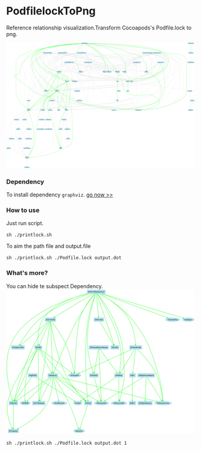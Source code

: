 # PodfilelockToPng
Reference relationship visualization.Transform Cocoapods's Podfile.lock to png.

![image](https://github.com/Orange-W/PodfilelockToPng/blob/master/output.dot.png)

### Dependency
To install dependency `graphviz`.
[go now >>](https://graphviz.gitlab.io/download/)

### How to use

Just run script.

```
sh ./printlock.sh
```

To aim the path file and output.file

```
sh ./printlock.sh ./Podfile.lock output.dot
```

### What's more?
You can hide te subspect Dependency.
![image](https://github.com/Orange-W/PodfilelockToPng/blob/master/disableSubspec.dot.png)

```
sh ./printlock.sh ./Podfile.lock output.dot 1
```
